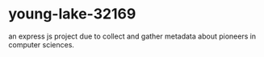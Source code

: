 # young-lake-32169
an express js project due to collect and gather metadata about pioneers in computer sciences.
